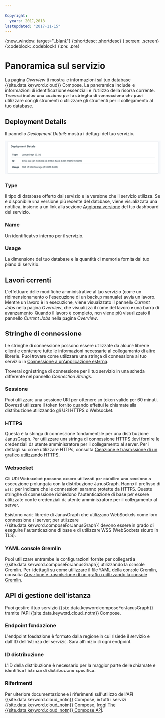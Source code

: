 ```yaml
---

Copyright:
  years: 2017,2018
lastupdated: "2017-11-15"
---
```


{:new_window: target="_blank"}
{:shortdesc: .shortdesc}
{:screen: .screen}
{:codeblock: .codeblock}
{:pre: .pre}

# Panoramica sul servizio

La pagina _Overview_ ti mostra le informazioni sul tuo database {{site.data.keyword.cloud}} Compose. La panoramica include le informazioni di identificazione essenziali e l'utilizzo della risorsa corrente. Troverai inoltre una sezione per le stringhe di connessione che puoi utilizzare con gli strumenti o utilizzare gli strumenti per il collegamento al tuo database.

## Deployment Details

Il pannello _Deployment Details_ mostra i dettagli del tuo servizio.

![Deployment Details](./images/janusgraph-deployment-details.png "Una vista del pannello dei dettagli della distribuzione")

### Type

Il tipo di database offerto dal servizio e la versione che il servizio utilizza. Se è disponibile una versione più recente del database, viene visualizzata una notifica, insieme a un link alla sezione [Aggiorna versione](/docs/services/ComposeForJanusGraph/dashboard-settings.html#upgrade-version) del tuo dashboard del servizio.

### Name

Un identificativo interno per il servizio.

### Usage

La dimensione del tuo database e la quantità di memoria fornita dal tuo piano di servizio.

## Lavori correnti

L'effettuare delle modifiche amministrative al tuo servizio (come un ridimensionamento o l'esecuzione di un backup manuale) avvia un lavoro. Mentre un lavoro è in esecuzione, viene visualizzato il pannello _Current Jobs_ nella pagina _Overview_, che visualizza il nome del lavoro e una barra di avanzamento. Quando il lavoro è completo, non viene più visualizzato il pannello _Current Jobs_ nella pagina _Overview_.

## Stringhe di connessione

Le stringhe di connessione possono essere utilizzate da alcune librerie client e contenere tutte le informazioni necessarie al collegamento di altre librerie. Puoi trovare come utilizzare una stringa di connessione al tuo servizio in [Connessione a un'applicazione esterna](./connecting-external.html).

Troverai ogni stringa di connessione per il tuo servizio in una scheda differente nel pannello _Connection Strings_.

### Sessione

Puoi utilizzare una sessione URI per ottenere un token valido per 60 minuti. Dovresti utilizzare il token fornito quando effettui le chiamate alla distribuzione utilizzando gli URI HTTPS o Websocket.

### HTTPS

Questa è la stringa di connessione fondamentale per una distribuzione JanusGraph. Per utilizzare una stringa di connessione HTTPS devi fornire le credenziali da utente amministratore per il collegamento al server. Per i dettagli su come utilizzare HTTPs, consulta [Creazione e trasmissione di un grafico utilizzando HTTPS](./tutorial-https.html).

### Websocket

Gli URI Websocket possono essere utilizzati per stabilire una sessione a esecuzione prolungata con la distribuzione JanusGraph. Hanno il prefisso di `wss:` per indicare che le connessioni saranno protette da HTTPS. Queste stringhe di connessione richiedono l'autenticazione di base per essere utilizzate con le credenziali da utente amministratore per il collegamento al server.

Esistono varie librerie di JanusGraph che utilizzano WebSockets come loro connessione al server; per utilizzare {{site.data.keyword.composeForJanusGraph}} devono essere in grado di eseguire l'autenticazione di base e di utilizzare WSS (WebSockets sicuro in TLS).

### YAML console Gremlin

Puoi utilizzare entrambe le configurazioni fornite per collegarti a {{site.data.keyword.composeForJanusGraph}} utilizzando la console Gremlin. Per i dettagli su come utilizzare il file YAML della console Gremlin, consulta [Creazione e trasmissione di un grafico utilizzando la console Gremlin](./tutorial-gremlin-console.html).


## API di gestione dell'istanza

Puoi gestire il tuo servizio {{site.data.keyword.composeForJanusGraph}} tramite l'API {{site.data.keyword.cloud_notm}} Compose.

### Endpoint fondazione

L'endpoint fondazione è formato dalla regione in cui risiede il servizio e dall'ID dell'istanza del servizio. Sarà all'inizio di ogni endpoint.

### ID distribuzione

L'ID della distribuzione è necessario per la maggior parte delle chiamate e identifica l'istanza di distribuzione specifica.

### Riferimenti

Per ulteriore documentazione e i riferimenti sull'utilizzo dell'API {{site.data.keyword.cloud_notm}} Compose, in tutti i servizi {{site.data.keyword.cloud_notm}} Compose, leggi [The {{site.data.keyword.cloud_notm}} Compose API](https://www.compose.com/articles/the-ibm-cloud-compose-api/).

